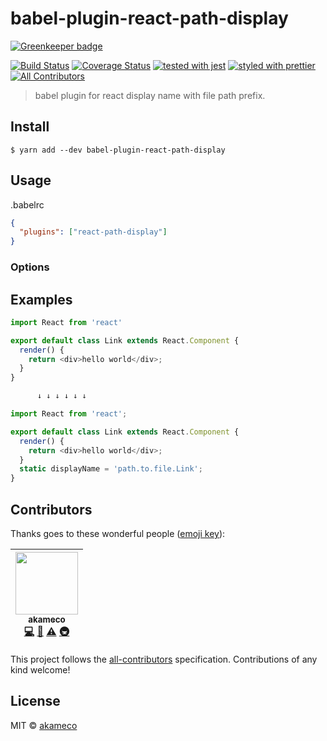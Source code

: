 # babel-plugin-react-path-display

[![Greenkeeper badge](https://badges.greenkeeper.io/akameco/babel-plugin-react-path-display.svg)](https://greenkeeper.io/)

[![Build Status](https://travis-ci.org/akameco/babel-plugin-react-path-display.svg?branch=master)](https://travis-ci.org/akameco/babel-plugin-react-path-display)
[![Coverage Status](https://coveralls.io/repos/github/akameco/babel-plugin-react-path-display/badge.svg?branch=master)](https://coveralls.io/github/akameco/babel-plugin-react-path-display?branch=master)
[![tested with jest](https://img.shields.io/badge/tested_with-jest-99424f.svg)](https://github.com/facebook/jest)
[![styled with prettier](https://img.shields.io/badge/styled_with-prettier-ff69b4.svg)](https://github.com/prettier/prettier)
[![All Contributors](https://img.shields.io/badge/all_contributors-1-orange.svg?style=flat-square)](#contributors)

> babel plugin for react display name with file path prefix.

## Install

```
$ yarn add --dev babel-plugin-react-path-display
```

## Usage

.babelrc

```json
{
  "plugins": ["react-path-display"]
}
```

### Options

## Examples

```js
import React from 'react'

export default class Link extends React.Component {
  render() {
    return <div>hello world</div>;
  }
}

      ↓ ↓ ↓ ↓ ↓ ↓

import React from 'react';

export default class Link extends React.Component {
  render() {
    return <div>hello world</div>;
  }
  static displayName = 'path.to.file.Link';
}
```

## Contributors

Thanks goes to these wonderful people ([emoji key](https://github.com/kentcdodds/all-contributors#emoji-key)):

<!-- ALL-CONTRIBUTORS-LIST:START - Do not remove or modify this section -->

<!-- prettier-ignore -->
| [<img src="https://avatars2.githubusercontent.com/u/4002137?v=4" width="100px;"/><br /><sub><b>akameco</b></sub>](http://akameco.github.io)<br />[💻](https://github.com/akameco/babel-plugin-react-path-display/commits?author=akameco "Code") [📖](https://github.com/akameco/babel-plugin-react-path-display/commits?author=akameco "Documentation") [⚠️](https://github.com/akameco/babel-plugin-react-path-display/commits?author=akameco "Tests") [🚇](#infra-akameco "Infrastructure (Hosting, Build-Tools, etc)") |
| :---: |

<!-- ALL-CONTRIBUTORS-LIST:END -->

This project follows the [all-contributors](https://github.com/kentcdodds/all-contributors) specification. Contributions of any kind welcome!

## License

MIT © [akameco](http://akameco.github.io)
